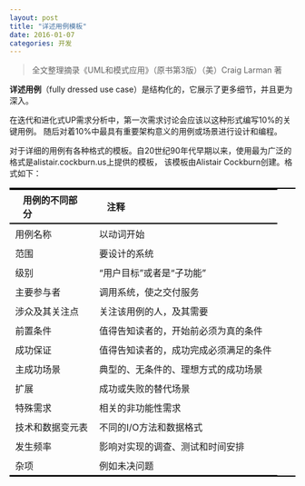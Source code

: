 ```yaml
---
layout: post
title: "详述用例模板"
date: 2016-01-07
categories: 开发
---
```

<style>
    table{
        width: 100%;
        border-collapse: collapse;
        border:solid #000000;
        border-width:2px 0px 2px 0px;
        border-spacing: 10px;
    }

    th{
        border: solid #000000;
        border-width:2px 0px 2px 0px;
        padding: 5px 5%;
    }
  
    td{
        border: 0 solid #000000;
        padding: 5px 10px;
    }
</style>

>全文整理摘录《UML和模式应用》（原书第3版）（美）Craig Larman 著

**详述用例**（fully dressed use case）是结构化的，它展示了更多细节，并且更为深入。

在迭代和进化式UP需求分析中，第一次需求讨论会应该以这种形式编写10%的关键用例。
随后对着10%中最具有重要架构意义的用例或场景进行设计和编程。

对于详细的用例有各种格式的模板。自20世纪90年代早期以来，使用最为广泛的格式是alistair.cockburn.us上提供的模板，
该模板由Alistair Cockburn创建。格式如下：

用例的不同部分 | 注释 
:-|:-
用例名称 | 以动词开始
范围 | 要设计的系统
级别 | “用户目标”或者是“子功能”
主要参与者 | 调用系统，使之交付服务
涉众及其关注点 | 关注该用例的人，及其需要
前置条件 | 值得告知读者的，开始前必须为真的条件
成功保证 | 值得告知读者的，成功完成必须满足的条件
主成功场景 | 典型的、无条件的、理想方式的成功场景
扩展 | 成功或失败的替代场景
特殊需求 | 相关的非功能性需求
技术和数据变元表 | 不同的I/O方法和数据格式
发生频率 | 影响对实现的调查、测试和时间安排
杂项 | 例如未决问题
